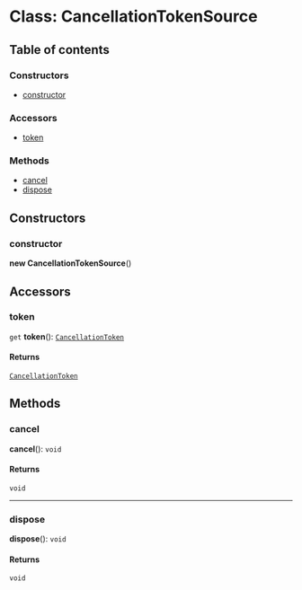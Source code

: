 # Class: CancellationTokenSource

## Table of contents

### Constructors

* [constructor](/auto-docs/free-layout-editor/classes/CancellationTokenSource.md#constructor)

### Accessors

* [token](/auto-docs/free-layout-editor/classes/CancellationTokenSource.md#token)

### Methods

* [cancel](/auto-docs/free-layout-editor/classes/CancellationTokenSource.md#cancel)
* [dispose](/auto-docs/free-layout-editor/classes/CancellationTokenSource.md#dispose)

## Constructors

### constructor

**new CancellationTokenSource**()

## Accessors

### token

`get` **token**(): [`CancellationToken`](/auto-docs/free-layout-editor/interfaces/CancellationToken-1.md)

#### Returns

[`CancellationToken`](/auto-docs/free-layout-editor/interfaces/CancellationToken-1.md)

## Methods

### cancel

**cancel**(): `void`

#### Returns

`void`

***

### dispose

**dispose**(): `void`

#### Returns

`void`
